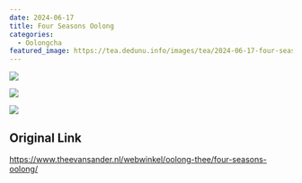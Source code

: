 ```yaml
---
date: 2024-06-17
title: Four Seasons Oolong
categories:
  - Oolongcha
featured_image: https://tea.dedunu.info/images/tea/2024-06-17-four-seasons-1.jpeg
---
```


![](https://tea.dedunu.info/images/tea/2024-06-17-four-seasons-2.jpeg)

![](https://tea.dedunu.info/images/tea/2024-06-17-four-seasons-3.jpeg)

![](https://tea.dedunu.info/images/tea/2024-06-17-four-seasons-4.jpeg)

## Original Link

<https://www.theevansander.nl/webwinkel/oolong-thee/four-seasons-oolong/>
